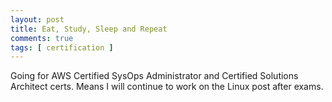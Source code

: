 ```yaml
---
layout: post
title: Eat, Study, Sleep and Repeat
comments: true
tags: [ certification ]
---
```


Going for AWS Certified SysOps Administrator and Certified Solutions Architect certs.
Means I will continue to work on the Linux post after exams.
